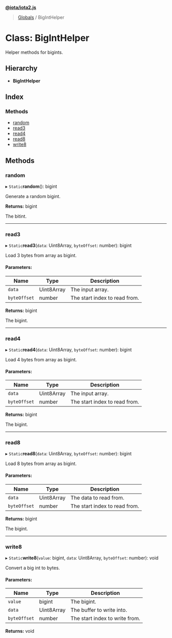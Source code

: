 **[@iota/iota2.js](../README.md)**

> [Globals](../README.md) / BigIntHelper

# Class: BigIntHelper

Helper methods for bigints.

## Hierarchy

* **BigIntHelper**

## Index

### Methods

* [random](biginthelper.md#random)
* [read3](biginthelper.md#read3)
* [read4](biginthelper.md#read4)
* [read8](biginthelper.md#read8)
* [write8](biginthelper.md#write8)

## Methods

### random

▸ `Static`**random**(): bigint

Generate a random bigint.

**Returns:** bigint

The bitint.

___

### read3

▸ `Static`**read3**(`data`: Uint8Array, `byteOffset`: number): bigint

Load 3 bytes from array as bigint.

#### Parameters:

Name | Type | Description |
------ | ------ | ------ |
`data` | Uint8Array | The input array. |
`byteOffset` | number | The start index to read from. |

**Returns:** bigint

The bigint.

___

### read4

▸ `Static`**read4**(`data`: Uint8Array, `byteOffset`: number): bigint

Load 4 bytes from array as bigint.

#### Parameters:

Name | Type | Description |
------ | ------ | ------ |
`data` | Uint8Array | The input array. |
`byteOffset` | number | The start index to read from. |

**Returns:** bigint

The bigint.

___

### read8

▸ `Static`**read8**(`data`: Uint8Array, `byteOffset`: number): bigint

Load 8 bytes from array as bigint.

#### Parameters:

Name | Type | Description |
------ | ------ | ------ |
`data` | Uint8Array | The data to read from. |
`byteOffset` | number | The start index to read from. |

**Returns:** bigint

The bigint.

___

### write8

▸ `Static`**write8**(`value`: bigint, `data`: Uint8Array, `byteOffset`: number): void

Convert a big int to bytes.

#### Parameters:

Name | Type | Description |
------ | ------ | ------ |
`value` | bigint | The bigint. |
`data` | Uint8Array | The buffer to write into. |
`byteOffset` | number | The start index to write from.  |

**Returns:** void
